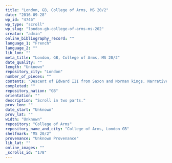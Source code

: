 ```yaml
---
title: "London, GB, College of Arms, MS 20/2"
date: "2016-09-28"
wp_id: "4746"
wp_type: "scroll"
wp_slug: "london-gb-college-of-arms-ms-202"
creator: "admin"
online_bibliography_record: ""
language_1: "French"
language_2: ""
lib_lon: ""
meta_title: "London, GB, College of Arms, MS 20/2"
date_quality: ""
length: "Unknown"
repository_city: "London"
number_of_pieces: ""
contents: "Descent of Edward III from Saxon and Norman kings. Narrative in French. This has a similarity to 12/45."
completed: ""
repository_nation: "GB"
orientation: ""
description: "Scroll in two parts."
prov_lon: ""
date_start: "Unknown"
prov_lat: ""
width: "Unknown"
repository: "College of Arms"
repository_name_and_city: "College of Arms, London GB"
shelfmark: "MS 20/2"
provenance: "Unknown Provenance"
lib_lat: ""
online_images: ""
_scrolls_id: "178"
---
```



